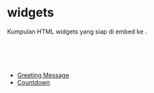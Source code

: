 # widgets
Kumpulan HTML widgets yang siap di embed ke <a href="https://www.notion.so/"><img src="https://www.notion.so/front-static/favicon.ico" width="2%"></a>

* [Greeting Message][1]
* [Countdown][2]

[1]: https://rehesty.github.io/widgets/greeting.html
[2]: https://rehesty.github.io/widgets/countdown.html
